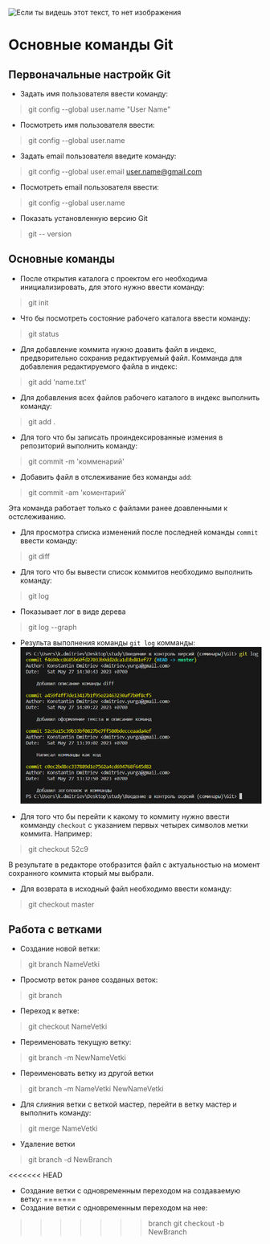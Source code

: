 ![Если ты видешь этот текст, то нет изображения](https://begeton.com/files/users-companies/120/4/5/r62PQbTN1BxEEmQmDpkwP4qeYFDVKv5o.jpeg "Скрин после команды log")

# Основные команды Git #
## Первоначальные настройк Git ##
* Задать имя пользователя ввести команду:
>git config --global user.name "User Name"

* Посмотреть имя пользователя ввести:
>git config --global user.name  

* Задать email пользователя введите команду:
>git config --global user.email user.name@gmail.com  

* Посмотреть email пользователя ввести:
>git config --global user.name

* Показать установленную версию Git
>git -- version

## Основные команды ##
* После открытия каталога с проектом его необходима инициализировать, для этого нужно ввести команду:
>git init  

* Что бы посмотреть состояние рабочего каталога ввести команду:
>git status  

* Для добавление коммита нужно доавить файл в индекс, предворительно сохранив редактируемый файл. Комманда для добавления редактируемого файла в индекс:
>git add 'name.txt' 

* Для добавления всех файлов рабочего каталого в индекс выполнить команду:
>git add . 

* Для того что бы записать проиндексированные измения в репозиторий выполнить команду:
>git commit -m 'комменарий'  

* Добавить файл в отслеживание без команды `add`:
>git commit -am 'коментарий'

Эта команда работает только с файлами ранее доавленными к остслеживанию.

* Для просмотра списка изменений после последней команды `commit` ввести команду:
>git diff

* Для того что бы вывести список коммитов необходимо выполнить команду:
>git log

* Показывает лог в виде дерева
>git log --graph

* Результа выполнения команды `git log` комманды:
![Если ты видешь этот текст, то нет изображения](scr1.bmp "Скрин после команды log")

* Для того что бы перейти к какому то коммиту нужно ввести комманду `checkout` с указанием первых четырех символов метки коммита. Например:
>git checkout 52c9

В результате в редакторе отобразится файл с актуальностью на момент сохранного коммита кторый мы выбрали.

* Для возврата в исходный файл необходимо ввести команду:
>git checkout master

## Работа с ветками
* Создание новой ветки:
>git branch NameVetki

* Просмотр веток ранее созданых веток:
>git branch

* Переход к ветке:
>git checkout NameVetki

* Переименовать текущую ветку:
>git branch -m NewNameVetki

* Переименовать ветку из другой ветки
>git branch -m NameVetki NewNameVetki

* Для слияния ветки с веткой мастер, перейти в ветку мастер и выполнить команду:
>git merge NameVetki

* Удаление ветки
>git branch -d NewBranch

<<<<<<< HEAD
* Создание ветки с одновременным переходом на создаваемую ветку:
=======
* Создание ветки с одновременным переходом на нее:
>>>>>>> branch
> git checkout -b NewBranch